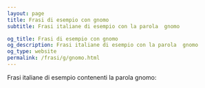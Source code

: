 ```yaml
---
layout: page
title: Frasi di esempio con gnomo 
subtitle: Frasi italiane di esempio con la parola  gnomo

og_title: Frasi di esempio con gnomo 
og_description: Frasi italiane di esempio con la parola  gnomo
og_type: website
permalink: /frasi/g/gnomo.html
---
```


Frasi italiane di esempio contenenti la parola gnomo:


